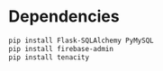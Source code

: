 # Dependencies

```sh
pip install Flask-SQLAlchemy PyMySQL
pip install firebase-admin
pip install tenacity
```